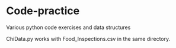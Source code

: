 # Code-practice
Various python code exercises and data structures

ChiData.py works with Food_Inspections.csv in the same directory.

